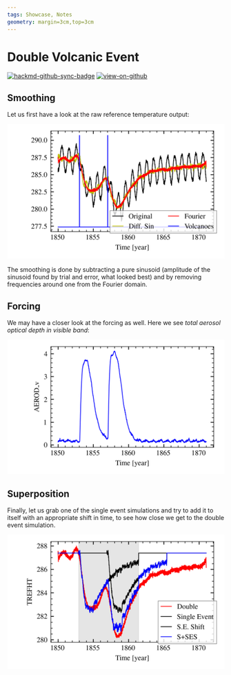 ```yaml
---
tags: Showcase, Notes
geometry: margin=3cm,top=3cm
---
```


# Double Volcanic Event

[![hackmd-github-sync-badge](https://hackmd.io/j4L-EIhRQqGdl5KmiIZ-_w/badge)](https://hackmd.io/@engeir/BkbwDbxAq)
[![view-on-github](https://img.shields.io/badge/View%20on-GitHub-yellowgreen)](https://github.com/engeir/hack-md-notes/blob/main/double-overlap.md)

## Smoothing

Let us first have a look at the raw reference temperature output:

![Initial smoothing](https://github.com/engeir/hack-md-notes/raw/71d8ff5538414d38b4c340488678c0062d70c9f8/assets/pic/double-overlap/double-overlap-temp-smoothing.png "Initial smoothing")

The smoothing is done by subtracting a pure sinusoid (amplitude of the sinusoid found by
trial and error, what looked best) and by removing frequencies around one from the
Fourier domain.

## Forcing

We may have a closer look at the forcing as well. Here we see _total aerosol optical
depth in visible band_:

![Forcing AEROD_v](https://raw.githubusercontent.com/engeir/hack-md-notes/71d8ff5538414d38b4c340488678c0062d70c9f8/assets/pic/double-overlap/double-overlap-aerod_v.png "Forcing AEROD_v")

## Superposition

Finally, let us grab one of the single event simulations and try to add it to itself
with an appropriate shift in time, to see how close we get to the double event
simulation.

![Superposition of single events on top of Fourier smoothed temperature](https://github.com/engeir/hack-md-notes/raw/7ce37cbef16da459fc2692feffd6fad34a37883f/assets/pic/double-overlap/double-overlap-superpose.png "Superposition of single events on top of Fourier smoothed temperature")
